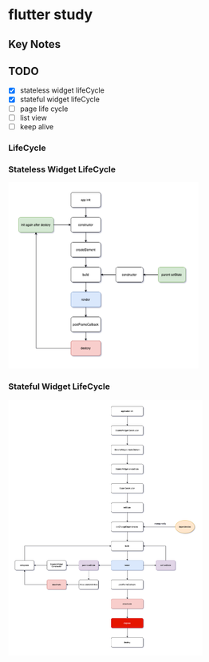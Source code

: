 # flutter study

## Key Notes

## TODO

- [x] stateless widget lifeCycle
- [x] stateful widget lifeCycle
- [ ] page life cycle
- [ ] list view
- [ ] keep alive

### LifeCycle

### Stateless Widget LifeCycle

<img src="https://github.com/tjx666/flutter_study/blob/master/assets/drawio/exports/stateless_widget_life_cycle.png?raw=true" alt="stateless widget life cycle" style="zoom:50%;" />

### Stateful Widget LifeCycle

<img src="https://github.com/tjx666/flutter_study/blob/master/assets/drawio/exports/stateful_widget_life_cycle.png?raw=true" alt="stateful widget life cycle" style="zoom:50%;" />